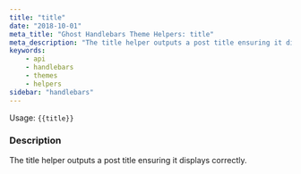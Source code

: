 ```yaml
---
title: "title"
date: "2018-10-01"
meta_title: "Ghost Handlebars Theme Helpers: title"
meta_description: "The title helper outputs a post title ensuring it displays correctly. Read more about Ghost themes!"
keywords:
    - api
    - handlebars
    - themes
    - helpers
sidebar: "handlebars"
---
```


Usage: `{{title}}`

### Description

The title helper outputs a post title ensuring it displays correctly.
